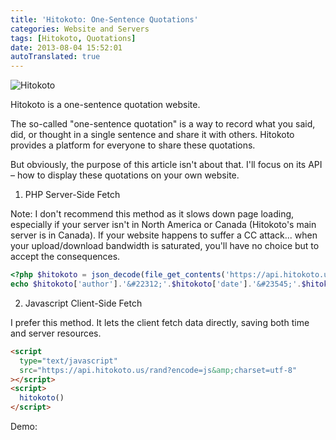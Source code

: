 ```yaml
---
title: 'Hitokoto: One-Sentence Quotations'
categories: Website and Servers
tags: [Hitokoto, Quotations]
date: 2013-08-04 15:52:01
autoTranslated: true
---
```



![Hitokoto](/usr/uploads/2013/08/1999601044.png)

Hitokoto is a one-sentence quotation website.

The so-called "one-sentence quotation" is a way to record what you said, did, or thought in a single sentence and share it with others. Hitokoto provides a platform for everyone to share these quotations.

But obviously, the purpose of this article isn't about that. I'll focus on its API – how to display these quotations on your own website.

1. PHP Server-Side Fetch

Note: I don't recommend this method as it slows down page loading, especially if your server isn't in North America or Canada (Hitokoto's main server is in Canada). If your website happens to suffer a CC attack... when your upload/download bandwidth is saturated, you'll have no choice but to accept the consequences.

```php
<?php $hitokoto = json_decode(file_get_contents('https://api.hitokoto.us/rand?'.rand(0,10000)),true);
echo $hitokoto['author'].'&#22312;'.$hitokoto['date'].'&#23545;'.$hitokoto['source'].'&#21520;&#27133;&#26352;&#65306;'.$hitokoto['hitokoto']; ?>
```

2. Javascript Client-Side Fetch

I prefer this method. It lets the client fetch data directly, saving both time and server resources.

```html
<script
  type="text/javascript"
  src="https://api.hitokoto.us/rand?encode=js&amp;charset=utf-8"
></script>
<script>
  hitokoto()
</script>
```

Demo:

<script type="text/javascript" src="https://api.hitokoto.us/rand?encode=js&charset=utf-8"></script>

<script>hitokoto();</script>
```
